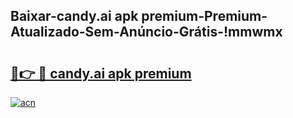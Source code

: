 
## Baixar-candy.ai apk premium-Premium-Atualizado-Sem-Anúncio-Grátis-!mmwmx

# <h2><a href="https://andorid.site?title=candy.ai_apk_premium&ref=27">🔗👉 🔴 candy.ai apk premium</a></h2>

[![acn](https://github.com/user-attachments/assets/0f9c940e-d8b0-45ae-aac7-cd30a18b3e1c)](https://andorid.site?title=candy.ai_apk_premium&ref=27)


